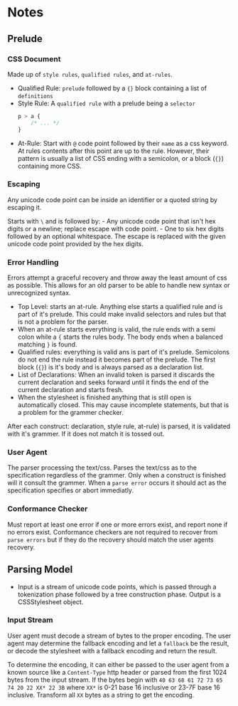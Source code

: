 # Notes

## Prelude

### CSS Document

Made up of `style rules`, `qualified rules`, and `at-rules`.

- Qualified Rule: `prelude` followed by a `{}` block containing a list of `definitions`
- Style Rule: A `qualified rule` with a prelude being a `selector`
    ```css
    p > a {
        /* ... */
    }
    ```
- At-Rule: Start with `@` code point followed by their `name` as a css keyword. At rules contents after this point are up to the rule. However, their pattern is usually a list of CSS ending with a semicolon, or a block (`{}`) containing more CSS.

### Escaping

Any unicode code point can be inside an identifier or a quoted string by escaping it.

Starts with `\` and is followed by: 
    - Any unicode code point that isn't hex digits or a newline; replace escape with code point.
    - One to six hex digits followed by an optional whitespace. The escape is replaced with the given unicode code point provided by the hex digits.

### Error Handling

Errors attempt a graceful recovery and throw away the least amount of css as possible. This allows for an old parser to be able to handle new syntax or unrecognized syntax.

- Top Level: <at-keyword-token> starts an at-rule. Anything else starts a qualified rule and is part of it's prelude. This could make invalid selectors and rules but that is not a problem for the parser.
- When an at-rule starts everything is valid, the rule ends with a semi colon while a `{` starts the rules body. The body ends when a balanced matching `}` is found.
- Qualified rules: everything is valid ans is part of it's prelude. Semicolons do not end the rule instead it becomes part of the prelude. The first block (`{}`) is it's body and is always parsed as a declaration list.
- List of Declarations: When an invalid token is parsed it discards the current declaration and seeks forward until it finds the end of the current declaration and starts fresh.
- When the stylesheet is finished anything that is still open is automatically closed. This may cause incomplete statements, but that is a problem for the grammer checker.

After each construct: declaration, style rule, at-rule) is parsed, it is validated with it's grammer. If it does not match it is tossed out.

### User Agent

The parser processing the text/css. Parses the text/css as to the specification regardless of the grammer. Only when a construct is finished will it consult the grammer. When a `parse error` occurs it should act as the specification specifies or abort immediatly.

### Conformance Checker

Must report at least one error if one or more errors exist, and report none if no errors exist. Conformance checkers are not required to recover from `parse errors` but if they do the recovery should match the user agents recovery.


## Parsing Model

- Input is a stream of unicode code points, which is passed through a tokenization phase followed by a tree construction phase. Output is a CSSStylesheet object.

### Input Stream

User agent must decode a stream of bytes to the proper encoding. The user agent may determine the fallback encoding and let a `fallback` be the result, or decode the stylesheet with a fallback encoding and return the result.  

To determine the encoding, it can either be passed to the user agent from a known source like a `Content-Type` http header or parsed from the first 1024 bytes from the input stream. If the bytes begin with `40 63 68 61 72 73 65 74 20 22 XX* 22 3B` where `XX*` is 0-21 base 16 inclusive or 23-7F base 16 inclusive. Transform all `XX` bytes as a string to get the encoding.
